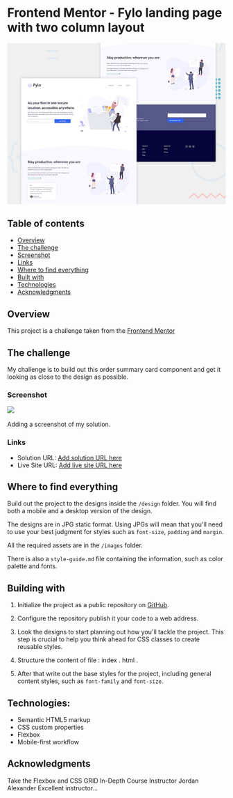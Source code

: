 # Frontend Mentor - Fylo landing page with two column layout

![Design preview for the Fylo landing page with two column layout challenge](./design/desktop-preview.jpg)

## Table of contents

  - [Overview](#overview)
  - [The challenge](#the-challenge)
  - [Screenshot](#screenshot)
  - [Links](#links)
  - [Where to find everything](#Where-to-find-everything)
  - [Built with](#built-with)
  - [Technologies](#technologies)
  - [Acknowledgments](#acknowledgments)

## Overview

This project is a challenge taken from the [Frontend Mentor](https://www.frontendmentor.io) 

## The challenge

My challenge is to build out this order summary card component and get it looking as close to the design as possible.

### Screenshot

![](./screenshot.jpg)

Adding a screenshot of my solution.

### Links

- Solution URL: [Add solution URL here](https: )
- Live Site URL: [Add live site URL here](https:// )

## Where to find everything

Build out the project to the designs inside the `/design` folder. You will find both a mobile and a desktop version of the design. 

The designs are in JPG static format. Using JPGs will mean that you'll need to use your best judgment for styles such as `font-size`, `padding` and `margin`. 

All the required assets are in the `/images` folder. 

There is also a `style-guide.md` file containing the information, such as color palette and fonts.

## Building with

1. Initialize the project as a public repository on [GitHub](https://github.com/).  

2. Configure the repository  publish it your code to a web address. 

3. Look  the designs to start planning out how you'll tackle the project. This step is crucial to help you think ahead for CSS classes to create reusable styles.

4.  Structure the content  of file : index . html .

5. After that write out the base styles for the project, including general content styles, such as `font-family` and `font-size`.

## Technologies:

- Semantic HTML5 markup
- CSS custom properties
- Flexbox
- Mobile-first workflow


## Acknowledgments
 
Take the Flexbox and CSS GRID In-Depth Course
Instructor Jordan Alexander
Excellent instructor...




